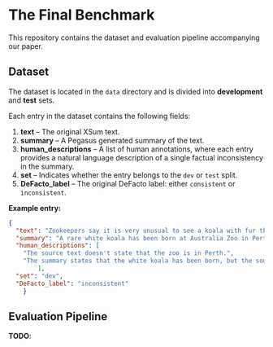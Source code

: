 # The Final Benchmark

This repository contains the dataset and evaluation pipeline accompanying our paper.  


## Dataset

The dataset is located in the `data` directory and is divided into **development** and **test** sets.  

Each entry in the dataset contains the following fields:

1. **text** – The original XSum text.  
2. **summary** – A Pegasus generated summary of the text.  
3. **human_descriptions** – A list of human annotations, where each entry provides a natural language description of a single factual inconsistency in the summary. 
4. **set** – Indicates whether the entry belongs to the `dev` or `test` split.  
5. **DeFacto_label** – The original DeFacto label: either `consistent` or `inconsistent`.  

**Example entry:**

```json
{       
  "text": "Zookeepers say it is very unusual to see a koala with fur this light and with eyes and skin remaining the usual brown black. But said the koala's white coat is not caused by a condition called albinism, which is when a human or animal doesn't have the chemical in its hair, skin and eyes that creates colour. Australia Zoo have now asked the public to help name the rare koala. Suggestions so far include Snowflake, Diamond, Pearl and Djendaladi, meaning \"white-haired\" in the Noongar language.",
  "summary": "A rare white koala has been born at Australia Zoo in Perth.",
  "human_descriptions": [
    "The source text doesn't state that the zoo is in Perth.",
    "The summary states that the white koala has been born, but the source text does not mention the koala being born, only that it has a rare white coat."
        ],
  "set": "dev",
  "DeFacto_label": "inconsistent"
    }
 ```
## Evaluation Pipeline

**TODO**: 